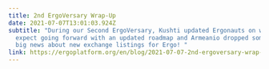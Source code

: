 ```yaml
---
title: 2nd ErgoVersary Wrap-Up
date: 2021-07-07T13:01:03.924Z
subtitle: "During our Second ErgoVersary, Kushti updated Ergonauts on what to
  expect going forward with an updated roadmap and Armeanio dropped some pretty
  big news about new exchange listings for Ergo! "
link: https://ergoplatform.org/en/blog/2021-07-07-2nd-ergoversary-wrap-up/
---
```

